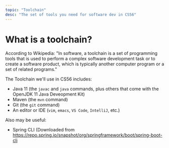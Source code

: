 ```yaml
---
topic: "Toolchain"
desc: "The set of tools you need for software dev in CS56"
---
```


# What is a toolchain?

According to Wikipedia: "In software, a toolchain is a set of programming tools that 
is used to perform a complex software development task or to create a software product, 
which is typically another computer program or a set of related programs."

The Toolchain we'll use in CS56 includes:
* Java 11 (the `javac` and `java` commands, plus others that come with the OpenJDK 11 Java Deveopment Kit)
* Maven (the `mvn` command)
* Git (the `git` command)
* An editor or IDE (`vim`, `emacs`, `VS Code`, `IntelliJ`, etc.)

Also may be useful:
* Spring CLI (Downloaded from <https://repo.spring.io/snapshot/org/springframework/boot/spring-boot-cli>

